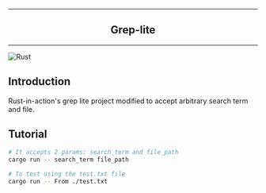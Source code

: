 <div align="center">
    <hr />
        <h2 align="center" style="border-bottom: none">Grep-lite</h2>
    <hr/>
</div>

![Rust](https://img.shields.io/badge/rust-%23000000.svg?style=for-the-badge&logo=rust&logoColor=white)

## Introduction

Rust-in-action's grep lite project modified to accept arbitrary search term and file.

## Tutorial

```sh
# It accepts 2 params: search_term and file_path
cargo run -- search_term file_path

# To test using the test.txt file
cargo run -- From ./test.txt
```
